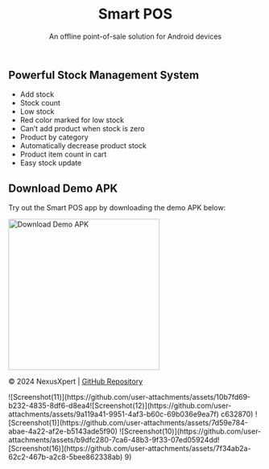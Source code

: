 <!DOCTYPE html>
<html lang="en">
<head>
    <meta charset="UTF-8">
    <meta name="viewport" content="width=device-width, initial-scale=1.0">
</head>
<body>
    <header>
        <h1>Smart POS</h1>
        <p>An offline point-of-sale solution for Android devices</p>
    </header>
    <main>
        <section>
            <h2>Powerful Stock Management System</h2>
            <ul>
                <li>Add stock</li>
                <li>Stock count</li>
                <li>Low stock</li>
                <li>Red color marked for low stock</li>
                <li>Can’t add product when stock is zero</li>
                <li>Product by category</li>
                <li>Automatically decrease product stock</li>
                <li>Product item count in cart</li>
                <li>Easy stock update</li>
            </ul>
        </section>
        <section>
            <h2>Download Demo APK</h2>
            <p>Try out the Smart POS app by downloading the demo APK below:</p>
            <a href="https://onlinesoftsell.com/envato/codecanyon/apk/SmartPOS_7.6.apk" target="_blank">
                <img src="/mnt/data/687474703a2f2f6f6e6c696e65736f667473656c6c2e636f6d2f656e7661746f2f636f646563616e796f6e2f736c6964655f31312e6a7067.jpg" alt="Download Demo APK" width="300">
            </a>
        </section>
    </main>
    <footer>
        <p>&copy; 2024 NexusXpert | <a href="https://github.com/NexusXpert" target="_blank">GitHub Repository</a></p>
    </footer>
</body>![Screenshot(11)](https://github.com/user-attachments/assets/10b7fd69-b232-4835-8df6-d8ea4![Screenshot(12)](https://github.com/user-attachments/assets/9a119a41-9951-4af3-b60c-69b036e9ea7f)
c632870)

</html>
![Screenshot(1)](https://github.com/user-attachments/assets/7d59e784-abae-4a22-af2e-b5143ade5f90)
![Screenshot(10)](https://github.com/user-attachments/assets/b9dfc280-7ca6-48b3-9f33-07ed05924dd![Screenshot(16)](https://github.com/user-attachments/assets/7f34ab2a-62c2-467b-a2c8-5bee862338ab)
9)


